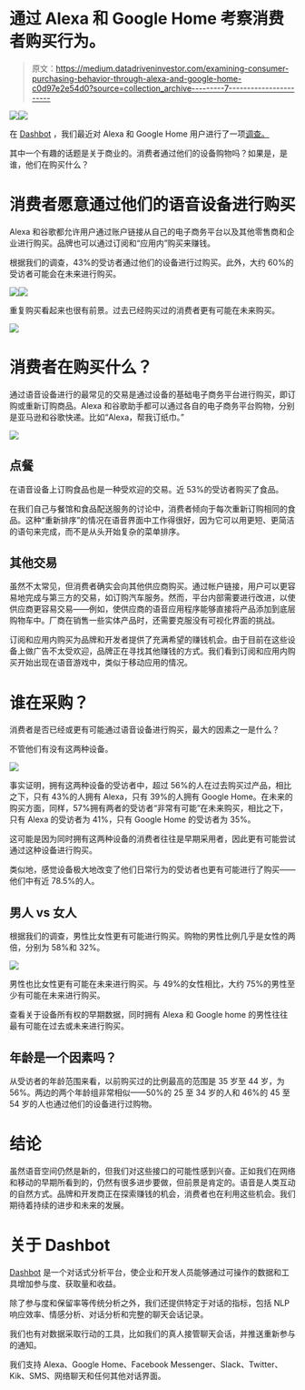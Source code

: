 # 通过 Alexa 和 Google Home 考察消费者购买行为。

> 原文：<https://medium.datadriveninvestor.com/examining-consumer-purchasing-behavior-through-alexa-and-google-home-c0d97e2e54d0?source=collection_archive---------7----------------------->

[![](img/95089f7040f07d2bcd98237896b48a77.png)](http://www.track.datadriveninvestor.com/1B9E)![](img/a429e75cd78c90b1b1d421eb86c9035a.png)

在 [Dashbot](https://www.amerritt.com/dashbot/) ，我们最近对 Alexa 和 Google Home 用户进行了一项[调查。](https://artemerritt.medium.com/how-consumers-really-use-alexa-and-google-home-voice-assistants-dashbot-4d1f3878a9ad)

其中一个有趣的话题是关于商业的。消费者通过他们的设备购物吗？如果是，是谁，他们在购买什么？

# 消费者愿意通过他们的语音设备进行购买

Alexa 和谷歌都允许用户通过账户链接从自己的电子商务平台以及其他零售商和企业进行购买。品牌也可以通过订阅和“应用内”购买来赚钱。

根据我们的调查，43%的受访者通过他们的设备进行过购买。此外，大约 60%的受访者可能会在未来进行购买。

![](img/ea271b5d17ee638fa1bdbc8b74535dbb.png)![](img/d85cca67463689b6283317fdf6fd8f29.png)

重复购买看起来也很有前景。过去已经购买过的消费者更有可能在未来购买。

![](img/82323504baebb640ed7b7f6433fb9855.png)

# 消费者在购买什么？

通过语音设备进行的最常见的交易是通过设备的基础电子商务平台进行购买，即订购或重新订购商品。Alexa 和谷歌助手都可以通过各自的电子商务平台购物，分别是亚马逊和谷歌快递。比如“Alexa，帮我订纸巾。”

![](img/46eeb5881c6c188a33e2506058a5302f.png)

## 点餐

在语音设备上订购食品也是一种受欢迎的交易。近 53%的受访者购买了食品。

在我们自己与餐馆和食品配送服务的讨论中，消费者倾向于每次重新订购相同的食品。这种“重新排序”的情况在语音界面中工作得很好，因为它可以用更短、更简洁的语句来完成，而不是从头开始复杂的菜单排序。

## 其他交易

虽然不太常见，但消费者确实会向其他供应商购买。通过帐户链接，用户可以更容易地完成与第三方的交易，如订购汽车服务。然而，平台内部需要进行改进，以使供应商更容易交易——例如，使供应商的语音应用程序能够直接将产品添加到底层购物车中。厂商在销售一些实体产品时，还需要克服没有可视化界面的挑战。

订阅和应用内购买为品牌和开发者提供了充满希望的赚钱机会。由于目前在这些设备上做广告不太受欢迎，品牌正在寻找其他赚钱的方式。我们看到订阅和应用内购买开始出现在语音游戏中，类似于移动应用的情况。

# 谁在采购？

消费者是否已经或更有可能通过语音设备进行购买，最大的因素之一是什么？

不管他们有没有这两种设备。

![](img/74084082dca808dd701e7128ac9e467d.png)

事实证明，拥有这两种设备的受访者中，超过 56%的人在过去购买过产品，相比之下，只有 43%的人拥有 Alexa，只有 39%的人拥有 Google Home。在未来的购买方面，同样，57%拥有两者的受访者“非常有可能”在未来购买，相比之下，只有 Alexa 的受访者为 41%，只有 Google Home 的受访者为 35%。

这可能是因为同时拥有这两种设备的消费者往往是早期采用者，因此更有可能尝试通过这种设备进行购买。

类似地，感觉设备极大地改变了他们日常行为的受访者也更有可能进行了购买——他们中有近 78.5%的人。

## 男人 vs 女人

根据我们的调查，男性比女性更有可能进行购买。购物的男性比例几乎是女性的两倍，分别为 58%和 32%。

![](img/b81da48bc5d6d8156d53e1b47060dc12.png)

男性也比女性更有可能在未来进行购买。与 49%的女性相比，大约 75%的男性至少有可能在未来进行购买。

查看关于设备所有权的早期数据，同时拥有 Alexa 和 Google home 的男性往往最有可能在过去或未来进行购买。

## 年龄是一个因素吗？

从受访者的年龄范围来看，以前购买过的比例最高的范围是 35 岁至 44 岁，为 56%。两边的两个年龄组非常相似——50%的 25 至 34 岁的人和 46%的 45 至 54 岁的人也通过他们的设备进行过购物。

# 结论

虽然语音空间仍然是新的，但我们对这些接口的可能性感到兴奋。正如我们在网络和移动的早期所看到的，仍然有很多进步要做，但前景是肯定的。语音是人类互动的自然方式。品牌和开发商正在探索赚钱的机会，消费者也在利用这些机会。我们期待着持续的进步和未来的发展。

# 关于 Dashbot

[Dashbot](https://www.amerritt.com/dashbot) 是一个对话式分析平台，使企业和开发人员能够通过可操作的数据和工具增加参与度、获取量和收益。

除了参与度和保留率等传统分析之外，我们还提供特定于对话的指标，包括 NLP 响应效率、情感分析、对话分析和完整的聊天会话记录。

我们也有对数据采取行动的工具，比如我们的真人接管聊天会话，并推送重新参与的通知。

我们支持 Alexa、Google Home、Facebook Messenger、Slack、Twitter、Kik、SMS、网络聊天和任何其他对话界面。